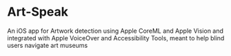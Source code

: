 # Art-Speak
An iOS app for Artwork detection using Apple CoreML and Apple Vision and integrated with Apple VoiceOver and Accessibility Tools, meant to help blind users navigate art museums
